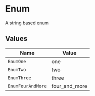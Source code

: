 # Enum

A string based enum


## Values

| Name              | Value             |
| ----------------- | ----------------- |
| `EnumOne`         | one               |
| `EnumTwo`         | two               |
| `EnumThree`       | three             |
| `EnumFourAndMore` | four_and_more     |